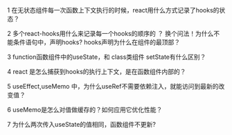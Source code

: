 1 在无状态组件每一次函数上下文执行的时候，react用什么方式记录了hooks的状态？

2 多个react-hooks用什么来记录每一个hooks的顺序的 ？ 换个问法！为什么不能条件语句中，声明hooks? 
hooks声明为什么在组件的最顶部？

3 function函数组件中的useState，和 class类组件 setState有什么区别？

4 react 是怎么捕获到hooks的执行上下文，是在函数组件内部的？

5 useEffect,useMemo 中，为什么useRef不需要依赖注入，就能访问到最新的改变值？

6 useMemo是怎么对值做缓存的？如何应用它优化性能？

7 为什么两次传入useState的值相同，函数组件不更新?
